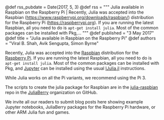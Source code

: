 @def rss_pubdate = Date(2017, 5, 3)
@def rss = """ Julia available in Raspbian on the Raspberry Pi | Recently, Julia was accepted into the Raspbian (https://www.raspberrypi.org/downloads/raspbian/) distribution for the Raspberry Pi (https://raspberrypi.org). If you are running the latest Raspbian, all you need to do is `apt-get install julia`. Most of the common packages can be installed with Pkg,... """
@def published = "3 May 2017"
@def title = "Julia available in Raspbian on the Raspberry Pi"
@def authors = "Viral B. Shah, Avik Sengupta, Simon Byrne"  

Recently, Julia was accepted into the [Raspbian](https://www.raspberrypi.org/downloads/raspbian/) distribution for the [Raspberry Pi](https://raspberrypi.org). If you are running the latest Raspbian, all you need to do is `apt-get install julia`. Most of the common packages can be installed with Pkg, and [Jupyter](http://jupyter.org) can be installed using the usual [IJulia.jl](https://github.com/JuliaLang/IJulia.jl) instructions.

While Julia works on all the Pi variants, we recommend using the Pi 3.

The scripts to create the julia package for Raspbian are in the [julia-raspbian](https://github.com/JuliaBerry/julia-raspbian) repo in the [JuliaBerry](https://github.com/JuliaBerry) organization on GitHub.

We invite all our readers to submit blog posts here showing example Jupyter notebooks, JuliaBerry packages for the Raspberry Pi hardware, or other ARM Julia fun and games.
